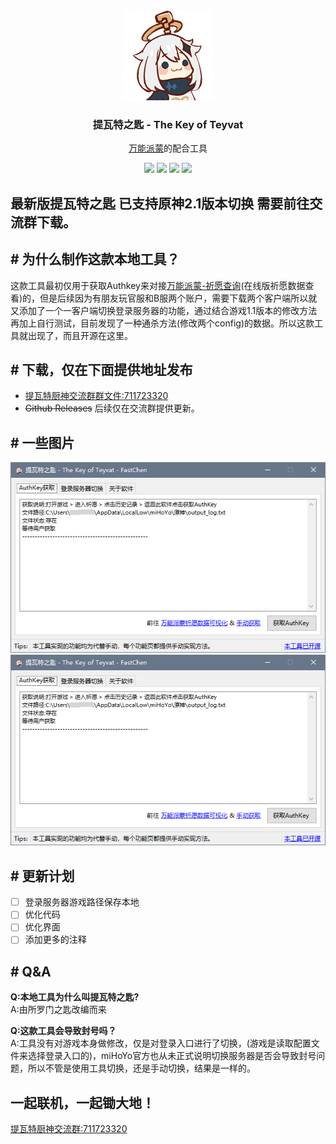 <div align="center">
  <img src="./image/paymon.png" alt="提瓦特之匙" />
  <h3>提瓦特之匙 - The Key of Teyvat</h3>
  <p><a href="https://ys.nullcraft.org/" target="_blank">万能派蒙</a>的配合工具</p>
  <img src="https://img.shields.io/github/stars/fastchen/The-Key-of-Teyvat?label=Star&logo=github"/>
  <a href="https://github.com/FastChen/The-Key-of-Teyvat/issues"><img src="https://img.shields.io/github/issues/fastchen/The-Key-of-Teyvat?label=Issues"/></a>
  <img src="https://img.shields.io/github/license/fastchen/The-Key-of-Teyvat?label=License"/>
  <a href="https://github.com/FastChen/The-Key-of-Teyvat/releases"><img src="https://img.shields.io/github/v/release/fastchen/The-Key-of-Teyvat?label=Release"/></a>
</div>

## 最新版提瓦特之匙 已支持原神2.1版本切换 需要前往交流群下载。

## # 为什么制作这款本地工具？

这款工具最初仅用于获取Authkey来对接[万能派蒙-祈愿查询](https://ys.nullcraft.org/gacha)(在线版祈愿数据查看)的，但是后续因为有朋友玩官服和B服两个账户，需要下载两个客户端所以就又添加了一个一客户端切换登录服务器的功能，通过结合游戏1.1版本的修改方法再加上自行测试，目前发现了一种通杀方法(修改两个config)的数据。所以这款工具就出现了，而且开源在这里。

## # 下载，仅在下面提供地址发布

- [提瓦特厨神交流群群文件:711723320](https://jq.qq.com/?_wv=1027&k=uZdeXKvr)
- ~~Github Releases~~ 后续仅在交流群提供更新。

## # 一些图片

<img src="./image/the-key-of-teyvat_1.png" alt="提瓦特之匙" />
<img src="./image/the-key-of-teyvat_1.png" alt="提瓦特之匙" />

## # 更新计划

- [ ] 登录服务器游戏路径保存本地
- [ ] 优化代码
- [ ] 优化界面
- [ ] 添加更多的注释

## # Q&A
**Q:本地工具为什么叫提瓦特之匙?**</br>
A:由所罗门之匙改编而来

**Q:这款工具会导致封号吗？**</br>
A:工具没有对游戏本身做修改，仅是对登录入口进行了切换，(游戏是读取配置文件来选择登录入口的)，miHoYo官方也从未正式说明切换服务器是否会导致封号问题，所以不管是使用工具切换，还是手动切换，结果是一样的。

## 一起联机，一起锄大地！
[提瓦特厨神交流群:711723320](https://jq.qq.com/?_wv=1027&k=uZdeXKvr)
